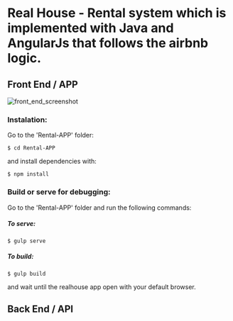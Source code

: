 # Real House - Rental system which is implemented with Java and AngularJs that follows the airbnb logic.

## Front End / APP

<img alt="front_end_screenshot" src="https://raw.githubusercontent.com/kwstarikanos/RealHouse-Rental-System/master/screenshot.png">

### Instalation:

Go to the 'Rental-APP' folder:


```
$ cd Rental-APP
```

and install dependencies with:


```
$ npm install
```


### Build or serve for debugging:

Go to the 'Rental-APP' folder and run the following commands:

##### To serve:

```
$ gulp serve
```


##### To build:

```
$ gulp build
```

and wait until the realhouse app open with your default browser.


## Back End / API





